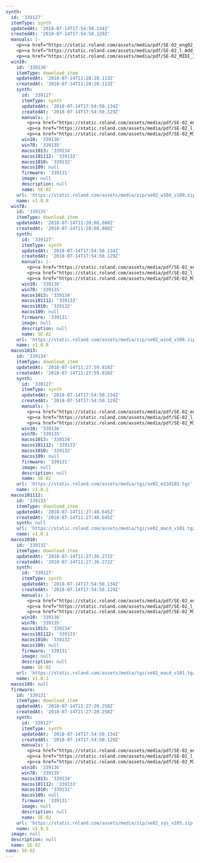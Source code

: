 ```yaml
---
synth:
  id: '339127'
  itemType: synth
  updatedAt: '2018-07-14T17:54:50.134Z'
  createdAt: '2018-07-14T17:54:50.129Z'
  manuals: |-
    <p><a href="https://static.roland.com/assets/media/pdf/SE-02_eng02_W.pdf">Owner&rsquo;s manual</a></p>
    <p><a href="https://static.roland.com/assets/media/pdf/SE-02_l_Add_Func_v104_multi01_W.pdf">Supplementary manual for v1.0.4</a></p>
    <p><a href="https://static.roland.com/assets/media/pdf/SE-02_MIDI_Imple_Chart_eng01_W.pdf">MIDI implementation chart v1.00</a></p>
  win10:
    id: '339136'
    itemType: download_item
    updatedAt: '2018-07-14T11:28:20.113Z'
    createdAt: '2018-07-14T11:28:20.113Z'
    synth:
      id: '339127'
      itemType: synth
      updatedAt: '2018-07-14T17:54:50.134Z'
      createdAt: '2018-07-14T17:54:50.129Z'
      manuals: |-
        <p><a href="https://static.roland.com/assets/media/pdf/SE-02_eng02_W.pdf">Owner&rsquo;s manual</a></p>
        <p><a href="https://static.roland.com/assets/media/pdf/SE-02_l_Add_Func_v104_multi01_W.pdf">Supplementary manual for v1.0.4</a></p>
        <p><a href="https://static.roland.com/assets/media/pdf/SE-02_MIDI_Imple_Chart_eng01_W.pdf">MIDI implementation chart v1.00</a></p>
      win10: '339136'
      win78: '339135'
      macos1013: '339134'
      macos101112: '339133'
      macos1010: '339132'
      macos109: null
      firmware: '339131'
      image: null
      description: null
      name: SE-02
    url: 'https://static.roland.com/assets/media/zip/se02_w10d_v100.zip'
    name: v1.0.0
  win78:
    id: '339135'
    itemType: download_item
    updatedAt: '2018-07-14T11:28:08.860Z'
    createdAt: '2018-07-14T11:28:08.860Z'
    synth:
      id: '339127'
      itemType: synth
      updatedAt: '2018-07-14T17:54:50.134Z'
      createdAt: '2018-07-14T17:54:50.129Z'
      manuals: |-
        <p><a href="https://static.roland.com/assets/media/pdf/SE-02_eng02_W.pdf">Owner&rsquo;s manual</a></p>
        <p><a href="https://static.roland.com/assets/media/pdf/SE-02_l_Add_Func_v104_multi01_W.pdf">Supplementary manual for v1.0.4</a></p>
        <p><a href="https://static.roland.com/assets/media/pdf/SE-02_MIDI_Imple_Chart_eng01_W.pdf">MIDI implementation chart v1.00</a></p>
      win10: '339136'
      win78: '339135'
      macos1013: '339134'
      macos101112: '339133'
      macos1010: '339132'
      macos109: null
      firmware: '339131'
      image: null
      description: null
      name: SE-02
    url: 'https://static.roland.com/assets/media/zip/se02_wind_v100.zip'
    name: v1.0.0
  macos1013:
    id: '339134'
    itemType: download_item
    updatedAt: '2018-07-14T11:27:59.810Z'
    createdAt: '2018-07-14T11:27:59.810Z'
    synth:
      id: '339127'
      itemType: synth
      updatedAt: '2018-07-14T17:54:50.134Z'
      createdAt: '2018-07-14T17:54:50.129Z'
      manuals: |-
        <p><a href="https://static.roland.com/assets/media/pdf/SE-02_eng02_W.pdf">Owner&rsquo;s manual</a></p>
        <p><a href="https://static.roland.com/assets/media/pdf/SE-02_l_Add_Func_v104_multi01_W.pdf">Supplementary manual for v1.0.4</a></p>
        <p><a href="https://static.roland.com/assets/media/pdf/SE-02_MIDI_Imple_Chart_eng01_W.pdf">MIDI implementation chart v1.00</a></p>
      win10: '339136'
      win78: '339135'
      macos1013: '339134'
      macos101112: '339133'
      macos1010: '339132'
      macos109: null
      firmware: '339131'
      image: null
      description: null
      name: SE-02
    url: 'https://static.roland.com/assets/media/tgz/se02_m13d102.tgz'
    name: v1.0.2
  macos101112:
    id: '339133'
    itemType: download_item
    updatedAt: '2018-07-14T11:27:48.645Z'
    createdAt: '2018-07-14T11:27:48.645Z'
    synth: null
    url: 'https://static.roland.com/assets/media/tgz/se02_macd_v101.tgz'
    name: v1.0.1
  macos1010:
    id: '339132'
    itemType: download_item
    updatedAt: '2018-07-14T11:27:36.272Z'
    createdAt: '2018-07-14T11:27:36.272Z'
    synth:
      id: '339127'
      itemType: synth
      updatedAt: '2018-07-14T17:54:50.134Z'
      createdAt: '2018-07-14T17:54:50.129Z'
      manuals: |-
        <p><a href="https://static.roland.com/assets/media/pdf/SE-02_eng02_W.pdf">Owner&rsquo;s manual</a></p>
        <p><a href="https://static.roland.com/assets/media/pdf/SE-02_l_Add_Func_v104_multi01_W.pdf">Supplementary manual for v1.0.4</a></p>
        <p><a href="https://static.roland.com/assets/media/pdf/SE-02_MIDI_Imple_Chart_eng01_W.pdf">MIDI implementation chart v1.00</a></p>
      win10: '339136'
      win78: '339135'
      macos1013: '339134'
      macos101112: '339133'
      macos1010: '339132'
      macos109: null
      firmware: '339131'
      image: null
      description: null
      name: SE-02
    url: 'https://static.roland.com/assets/media/tgz/se02_macd_v101.tgz'
    name: v1.0.1
  macos109: null
  firmware:
    id: '339131'
    itemType: download_item
    updatedAt: '2018-07-14T11:27:20.258Z'
    createdAt: '2018-07-14T11:27:20.258Z'
    synth:
      id: '339127'
      itemType: synth
      updatedAt: '2018-07-14T17:54:50.134Z'
      createdAt: '2018-07-14T17:54:50.129Z'
      manuals: |-
        <p><a href="https://static.roland.com/assets/media/pdf/SE-02_eng02_W.pdf">Owner&rsquo;s manual</a></p>
        <p><a href="https://static.roland.com/assets/media/pdf/SE-02_l_Add_Func_v104_multi01_W.pdf">Supplementary manual for v1.0.4</a></p>
        <p><a href="https://static.roland.com/assets/media/pdf/SE-02_MIDI_Imple_Chart_eng01_W.pdf">MIDI implementation chart v1.00</a></p>
      win10: '339136'
      win78: '339135'
      macos1013: '339134'
      macos101112: '339133'
      macos1010: '339132'
      macos109: null
      firmware: '339131'
      image: null
      description: null
      name: SE-02
    url: 'https://static.roland.com/assets/media/zip/se02_sys_v105.zip'
    name: v1.0.5
  image: null
  description: null
  name: SE-02
name: SE-02
---
```


